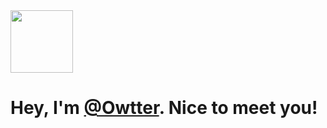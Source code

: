 <div>
	<img style="width:100px;height:auto;"src="https://emojipedia-us.s3.dualstack.us-west-1.amazonaws.com/thumbs/120/twitter/282/otter_1f9a6.png" alt="">
	<h1>Hey, I'm <a href="https://bit.ly/3AaGMOQ">@Owtter</a>. Nice to meet you!</h1>
</div>

<!---
Owtter/Owtter is a ✨ special ✨ repository because its `README.md` (this file) appears on your GitHub profile.
You can click the Preview link to take a look at your changes.
--->
